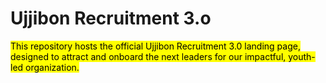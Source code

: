 # Ujjibon Recruitment 3.o
<mark>This repository hosts the official Ujjibon Recruitment 3.0 landing page, designed to attract and onboard the next leaders for our impactful, youth-led organization.</mark>
